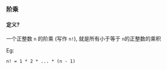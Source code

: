 ### 阶乘

#### 定义?

一个正整数 `n` 的阶乘 (写作 `n!`), 就是所有小于等于 `n`的正整数的乘积

Eg:
```text
n! = 1 * 2 * ... * (n - 1)
```
